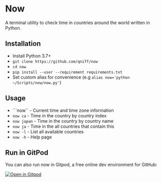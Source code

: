 # Now
A terminal utility to check time in countries around the world written in Python.

## Installation
* Install Python 3.7+
* ```git clone https://github.com/qniff/now```
* ```cd now```
* ```pip install --user --requirement requirements.txt```
* Set custom alias for convenience (e.g ```alias now='python ~/Scripts/now/now.py'```)

## Usage
* ```now`` - Current time and time zone information
* ```now ca``` - Time in the country by country index
* ```now japan``` - Time in the country by country name
* ```now ja``` - Time in the all countries that contain this
* ```now -l``` - List all available countries
* ```now -h``` - Help page

## Run in GitPod
You can also run now in Gitpod, a free online dev environment for GitHub:

[![Open in Gitpod](https://gitpod.io/button/open-in-gitpod.svg)](https://gitpod.io/#https://github.com/qniff/now)